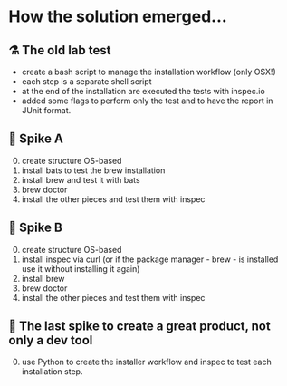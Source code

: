 # How the solution emerged...

## ⚗️ The old lab test
- create a bash script to manage the installation workflow (only OSX!)
- each step is a separate shell script
- at the end of the installation are executed the tests with inspec.io
- added some flags to perform only the test and to have the report in JUnit format. 

## 🔬 Spike A
0. create structure OS-based
1. install bats to test the brew installation
2. install brew and test it with bats
3. brew doctor
4. install the other pieces and test them with inspec

## 🧪 Spike B
0. create structure OS-based
1. install inspec via curl (or if the package manager - brew - is installed use it without installing it again)
2. install brew
3. brew doctor
4. install the other pieces and test them with inspec

## 🔭 The last spike to create a great product, not only a dev tool 
0. use Python to create the installer workflow and inspec to test each installation step.